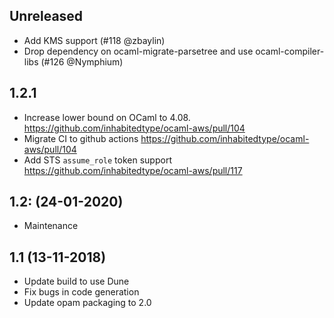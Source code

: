 Unreleased
----------
- Add KMS support (#118 @zbaylin)
- Drop dependency on ocaml-migrate-parsetree and use ocaml-compiler-libs (#126 @Nymphium)

1.2.1
----------
- Increase lower bound on OCaml to 4.08. https://github.com/inhabitedtype/ocaml-aws/pull/104
- Migrate CI to github actions https://github.com/inhabitedtype/ocaml-aws/pull/104
- Add STS `assume_role` token support https://github.com/inhabitedtype/ocaml-aws/pull/117

1.2: (24-01-2020)
----------
- Maintenance

1.1 (13-11-2018)
----------

- Update build to use Dune
- Fix bugs in code generation
- Update opam packaging to 2.0
